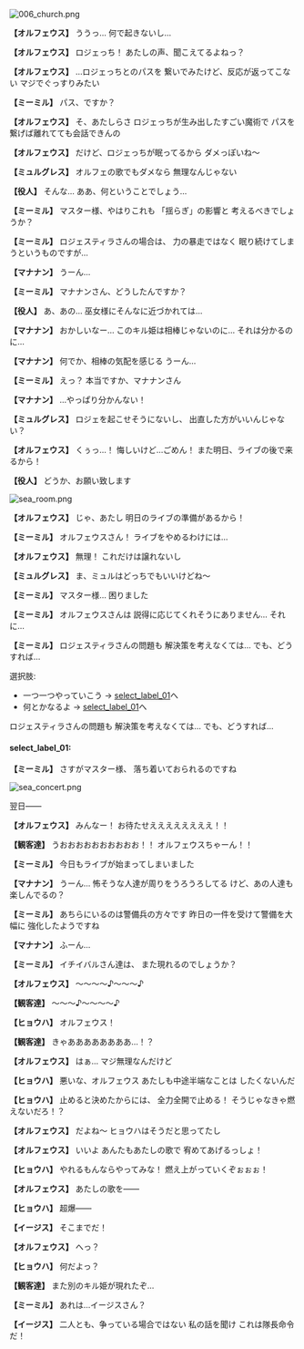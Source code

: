 
![006_church.png](../images/backgrounds/006_church.png)

**【オルフェウス】**
ううっ…
何で起きないし…

**【オルフェウス】**
ロジェっち！
あたしの声、聞こえてるよねっ？

**【オルフェウス】**
…ロジェっちとのパスを
繋いでみたけど、反応が返ってこない
マジでぐっすりみたい

**【ミーミル】**
パス、ですか？

**【オルフェウス】**
そ、あたしらさ
ロジェっちが生み出したすごい魔術で
パスを繋げば離れてても会話できんの

**【オルフェウス】**
だけど、ロジェっちが眠ってるから
ダメっぽいね～

**【ミュルグレス】**
オルフェの歌でもダメなら
無理なんじゃない

**【役人】**
そんな…
ああ、何ということでしょう…

**【ミーミル】**
マスター様、やはりこれも
「揺らぎ」の影響と
考えるべきでしょうか？

**【ミーミル】**
ロジェスティラさんの場合は、
力の暴走ではなく
眠り続けてしまうというものですが…

**【マナナン】**
うーん…

**【ミーミル】**
マナナンさん、どうしたんですか？

**【役人】**
あ、あの…
巫女様にそんなに近づかれては…

**【マナナン】**
おかしいなー…
このキル姫は相棒じゃないのに…
それは分かるのに…

**【マナナン】**
何でか、相棒の気配を感じる
うーん…

**【ミーミル】**
えっ？
本当ですか、マナナンさん

**【マナナン】**
…やっぱり分かんない！

**【ミュルグレス】**
ロジェを起こせそうにないし、
出直した方がいいんじゃない？

**【オルフェウス】**
くぅっ…！
悔しいけど…ごめん！
また明日、ライブの後で来るから！

**【役人】**
どうか、お願い致します

![sea_room.png](../images/backgrounds/sea_room.png)

**【オルフェウス】**
じゃ、あたし
明日のライブの準備があるから！

**【ミーミル】**
オルフェウスさん！
ライブをやめるわけには…

**【オルフェウス】**
無理！
これだけは譲れないし

**【ミュルグレス】**
ま、ミュルはどっちでもいいけどね～

**【ミーミル】**
マスター様…
困りました

**【ミーミル】**
オルフェウスさんは
説得に応じてくれそうにありません…
それに…

**【ミーミル】**
ロジェスティラさんの問題も
解決策を考えなくては…
でも、どうすれば…

選択肢:
- 一つ一つやっていこう → [select_label_01](#select_label_01)へ
- 何とかなるよ → [select_label_01](#select_label_01)へ

ロジェスティラさんの問題も
解決策を考えなくては…
でも、どうすれば…

#### select_label_01:

**【ミーミル】**
さすがマスター様、
落ち着いておられるのですね

![sea_concert.png](../images/backgrounds/sea_concert.png)

翌日――

**【オルフェウス】**
みんなー！
お待たせええええええええ！！

**【観客達】**
うおおおおおおおおおお！！
オルフェウスちゃーん！！

**【ミーミル】**
今日もライブが始まってしまいました

**【マナナン】**
うーん…
怖そうな人達が周りをうろうろしてる
けど、あの人達も楽しんでるの？

**【ミーミル】**
あちらにいるのは警備兵の方々です
昨日の一件を受けて警備を大幅に
強化したようですね

**【マナナン】**
ふーん…

**【ミーミル】**
イチイバルさん達は、
また現れるのでしょうか？

**【オルフェウス】**
～～～～♪～～～♪

**【観客達】**
～～～♪～～～～♪

**【ヒョウハ】**
オルフェウス！

**【観客達】**
きゃああああああああ…！？

**【オルフェウス】**
はぁ…
マジ無理なんだけど

**【ヒョウハ】**
悪いな、オルフェウス
あたしも中途半端なことは
したくないんだ

**【ヒョウハ】**
止めると決めたからには、
全力全開で止める！
そうじゃなきゃ燃えないだろ！？

**【オルフェウス】**
だよね～
ヒョウハはそうだと思ってたし

**【オルフェウス】**
いいよ
あんたもあたしの歌で
宥めてあげるっしょ！

**【ヒョウハ】**
やれるもんならやってみな！
燃え上がっていくぞぉぉぉ！

**【オルフェウス】**
あたしの歌を――

**【ヒョウハ】**
超爆――

**【イージス】**
そこまでだ！

**【オルフェウス】**
へっ？

**【ヒョウハ】**
何だよっ？

**【観客達】**
また別のキル姫が現れたぞ…

**【ミーミル】**
あれは…イージスさん？

**【イージス】**
二人とも、争っている場合ではない
私の話を聞け
これは隊長命令だ！
